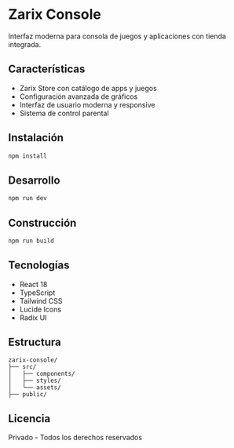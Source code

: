 # Zarix Console

Interfaz moderna para consola de juegos y aplicaciones con tienda integrada.

## Características

- Zarix Store con catálogo de apps y juegos
- Configuración avanzada de gráficos
- Interfaz de usuario moderna y responsive
- Sistema de control parental

## Instalación

```bash
npm install
```

## Desarrollo

```bash
npm run dev
```

## Construcción

```bash
npm run build
```

## Tecnologías

- React 18
- TypeScript
- Tailwind CSS
- Lucide Icons
- Radix UI

## Estructura

```
zarix-console/
├── src/
│   ├── components/
│   ├── styles/
│   └── assets/
├── public/
```

## Licencia

Privado - Todos los derechos reservados